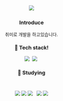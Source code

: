 <h1 align="center">
<p align="center">
  <img src="https://capsule-render.vercel.app/api?type=waving&color=gradient&height=250&section=header&text=pgrd1&fontSize=90">
<h3 align="center">Introduce</h3>
<p align="center">
취미로 개발을 하고있습니다.
</p>

<h3 align="center">📃 Tech stack!</h3>
<p align="center">
  <img src="https://img.shields.io/badge/Python-3766AB?style=flat-square&logo=Python&logoColor=white"/></a>&nbsp 
  <img src="https://img.shields.io/badge/Javascript-ffb13b?style=flat-square&logo=javascript&logoColor=white"/></a>&nbsp 
</p>

<h3 align="center"><b>📖 Studying</b></h3>
</br>
<p align="center">
<img src="https://img.shields.io/badge/c++-%2300599C.svg?style=flat-square&logo=c%2B%2B&logoColor=white"/>
<img src="https://img.shields.io/badge/c%23-%23239120.svg?style=flat-square&logo=c-sharp&logoColor=white"/>
<img src="https://img.shields.io/badge/Node.js-339933?style=flat-square&logo=Node.js&logoColor=white"/></a> &nbsp
<img src="https://img.shields.io/badge/unity-%23000000.svg?style=flat-square&logo=unity&logoColor=white"/>
<img src="https://img.shields.io/badge/unrealengine-%23313131.svg?style=flat-square&logo=unrealengine&logoColor=white"/>
</p>
                                                                                                                        
  
